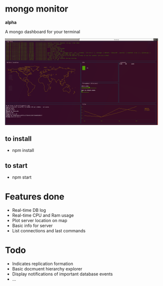 # mongo monitor

**alpha**

A mongo dashboard for your terminal

![mongomonitor][screenshot]

[screenshot]: https://raw.githubusercontent.com/codemeasandwich/mongomonitor/master/assets/Screenshot.png "mongomonitor logo"

## to install
* npm install

## to start
* npm start

# Features done
* Real-time DB log
* Real-time CPU and Ram usage
* Plot server location on map
* Basic info for server
* List connections and last commands

# Todo
* Indicates replication formation
* Basic docmuent hierarchy explorer
* Display notifications of important database events
* ... 
